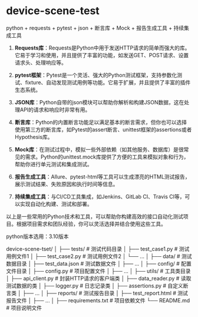 # device-scene-test

python + requests + pytest + json + 断言库 + Mock + 报告生成工具 + 持续集成工具
1. **Requests库**：Requests是Python中用于发送HTTP请求的简单而强大的库。它易于学习和使用，并且提供了丰富的功能，如发送GET、POST请求、设置请求头、处理响应等。

2. **pytest框架**：Pytest是一个灵活、强大的Python测试框架，支持参数化测试、fixture、自动发现测试用例等功能。它易于扩展，并且提供了丰富的插件生态系统。

3. **JSON库**：Python自带的json模块可以帮助你解析和构建JSON数据，这在处理API的请求和响应时非常有用。

4. **断言库**：Python的内置断言功能足以满足基本的断言需求，但你也可以选择使用第三方的断言库，如Pytest的assert断言、unittest框架的assertions或者Hypothesis库。

5. **Mock库**：在测试过程中，模拟一些外部依赖（如其他服务、数据库）是很常见的需求。Python的unittest.mock库提供了方便的工具来模拟对象和行为，帮助你进行单元测试和集成测试。

6. **报告生成工具**：Allure、pytest-html等工具可以生成漂亮的HTML测试报告，展示测试结果、失败原因和执行时间等信息。

7. **持续集成工具**：与CI/CD工具集成，如Jenkins、GitLab CI、Travis CI等，可以实现自动化构建、测试和部署。

以上是一些常用的Python技术和工具，可以帮助你构建高效的接口自动化测试项目。根据项目需求和团队经验，你可以灵活选择并结合使用这些工具。


python版本选用：3.10版本


device-scene-tset/
│
├── tests/                          # 测试代码目录
│   ├── test_case1.py               # 测试用例文件1
│   ├── test_case2.py               # 测试用例文件2
│   └── ...
│
├── data/                           # 测试数据目录
│   ├── test_data.json              # 测试数据文件
│   ├── ...
│
├── config/                         # 配置文件目录
│   ├── config.py                   # 项目配置文件
│   ├── ...
│
├── utils/                          # 工具类目录
│   ├── api_client.py               # 封装HTTP请求的客户端类
│   ├── data_reader.py              # 读取测试数据的类
│   ├── logger.py                   # 日志记录类
│   ├── assertions.py               # 自定义断言类
│   ├── ...
│
├── reports/                        # 测试报告目录
│   ├── test_report.html            # 测试报告文件
│   ├── ...
│
├── requirements.txt                # 项目依赖文件
└── README.md                       # 项目说明文件

